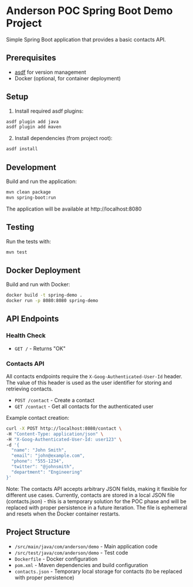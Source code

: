 # Anderson POC Spring Boot Demo Project

Simple Spring Boot application that provides a basic contacts API.

## Prerequisites

- [asdf](https://asdf-vm.com/) for version management
- Docker (optional, for container deployment)

## Setup

1. Install required asdf plugins:
```bash
asdf plugin add java
asdf plugin add maven
```

2. Install dependencies (from project root):
```bash
asdf install
```

## Development

Build and run the application:
```bash
mvn clean package
mvn spring-boot:run
```

The application will be available at http://localhost:8080

## Testing

Run the tests with:
```bash
mvn test
```

## Docker Deployment

Build and run with Docker:
```bash
docker build -t spring-demo .
docker run -p 8080:8080 spring-demo
```

## API Endpoints

### Health Check
- `GET /` - Returns "OK"

### Contacts API
All contacts endpoints require the `X-Goog-Authenticated-User-Id` header. The value of this header is used as the user identifier for storing and retrieving contacts.

- `POST /contact` - Create a contact
- `GET /contact` - Get all contacts for the authenticated user

Example contact creation:
```bash
curl -X POST http://localhost:8080/contact \
-H "Content-Type: application/json" \
-H "X-Goog-Authenticated-User-Id: user123" \
-d '{
  "name": "John Smith",
  "email": "john@example.com",
  "phone": "555-1234",
  "twitter": "@johnsmith",
  "department": "Engineering"
}'
```

Note: The contacts API accepts arbitrary JSON fields, making it flexible for different use cases. Currently, contacts are stored in a local JSON file (contacts.json) - this is a temporary solution for the POC phase and will be replaced with proper persistence in a future iteration. The file is ephemeral and resets when the Docker container restarts.

## Project Structure

- `/src/main/java/com/anderson/demo` - Main application code
- `/src/test/java/com/anderson/demo` - Test code
- `Dockerfile` - Docker configuration
- `pom.xml` - Maven dependencies and build configuration
- `contacts.json` - Temporary local storage for contacts (to be replaced with proper persistence)